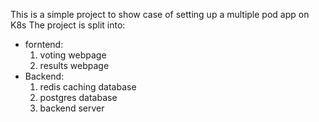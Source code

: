 This is a simple project to show case of setting up a multiple pod app on K8s
The project is split into:
 - forntend:
     1. voting webpage
     2. results webpage
 - Backend:
     1. redis caching database
     2. postgres database
     3. backend server
